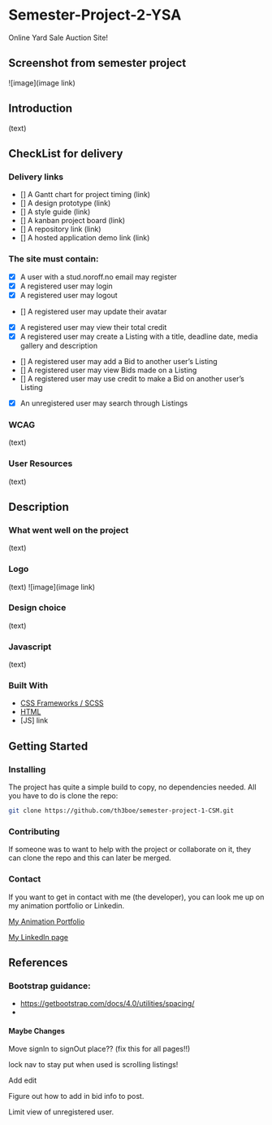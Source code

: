 # Semester-Project-2-YSA

Online Yard Sale Auction Site!

## Screenshot from semester project

![image](image link)

## Introduction

(text)

## CheckList for delivery

### Delivery links

- [] A Gantt chart for project timing
  (link)
- [] A design prototype
  (link)
- [] A style guide
  (link)
- [] A kanban project board
  (link)
- [] A repository link
  (link)
- [] A hosted application demo link
  (link)

### The site must contain:

- [x] A user with a stud.noroff.no email may register
- [x] A registered user may login
- [x] A registered user may logout
- [] A registered user may update their avatar
- [x] A registered user may view their total credit
- [x] A registered user may create a Listing with a title, deadline date, media gallery and description
- [] A registered user may add a Bid to another user’s Listing
- [] A registered user may view Bids made on a Listing
- [] A registered user may use credit to make a Bid on another user’s Listing
- [x] An unregistered user may search through Listings

### WCAG

(text)

### User Resources

(text)

## Description

### What went well on the project

(text)

### Logo

(text)
![image](image link)

### Design choice

(text)

### Javascript

(text)

### Built With

- [CSS Frameworks / SCSS](https://github.com/th3boe/semester-project-1-CSM/tree/main/css)
- [HTML](https://github.com/th3boe/semester-project-1-CSM)
- [JS] link

## Getting Started

### Installing

The project has quite a simple build to copy, no dependencies needed. All you have to do is clone the repo:

```bash
git clone https://github.com/th3boe/semester-project-1-CSM.git
```

### Contributing

If someone was to want to help with the project or collaborate on it, they can clone the repo and this can later be merged.

### Contact

If you want to get in contact with me (the developer), you can look me up on my animation portfolio or Linkedin.

[My Animation Portfolio](www.boe3am.com)

[My LinkedIn page](https://www.linkedin.com/in/benedicte-%C3%B8verb%C3%B8-9b35b2162/)

## References

### Bootstrap guidance:

- https://getbootstrap.com/docs/4.0/utilities/spacing/
-

#### Maybe Changes

Move signIn to signOut place??
(fix this for all pages!!)

lock nav to stay put when used is scrolling listings!

Add edit

Figure out how to add in bid info to post.

Limit view of unregistered user.

